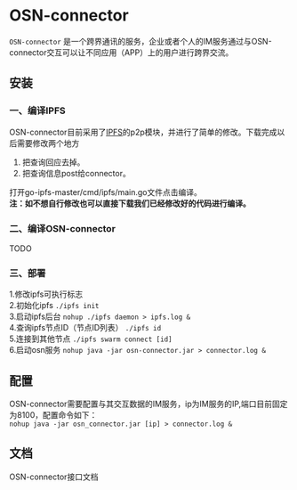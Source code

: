 ﻿# OSN-connector
`OSN-connector` 是一个跨界通讯的服务，企业或者个人的IM服务通过与OSN-connector交互可以让不同应用（APP）上的用户进行跨界交流。
## 安装
### 一、编译IPFS  
OSN-connector目前采用了[IPFS](https://github.com/ipfs/go-ipfs)的p2p模块，并进行了简单的修改。下载完成以后需要修改两个地方  
1. 把查询回应去掉。   
2. 把查询信息post给connector。   

打开go-ipfs-master/cmd/ipfs/main.go文件点击编译。  
**注：如不想自行修改也可以直接下载我们已经修改好的代码进行编译。**
### 二、编译OSN-connector
TODO
### 三、部署
1.修改ipfs可执行标志  
2.初始化ipfs ```./ipfs init```  
3.启动ipfs后台 ```nohup ./ipfs daemon > ipfs.log &```  
4.查询ipfs节点ID（节点ID列表） ```./ipfs id```  
5.连接到其他节点 ```./ipfs swarm connect [id]```  
6.启动osn服务 ```nohup java -jar osn-connector.jar > connector.log &```  
## 配置
OSN-connector需要配置与其交互数据的IM服务，ip为IM服务的IP,端口目前固定为8100，配置命令如下：  
```nohup java -jar osn_connector.jar [ip] > connector.log &```
## 文档
OSN-connector接口文档

